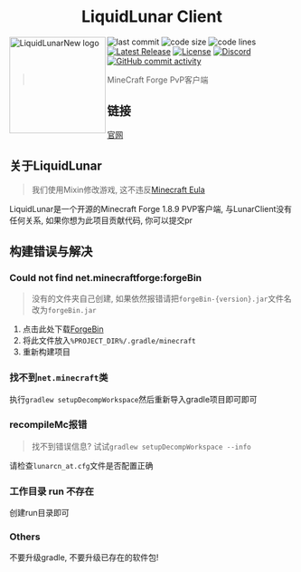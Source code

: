 <H1 align="center">LiquidLunar Client</H1>

<img src="https://github.com/cubewhy/LiquidLunar/blob/master/src/main/resources/assets/minecraft/lunarcn/logo.png" align="left" width="170" height="170" alt="LiquidLunarNew logo">

![last commit](https://img.shields.io/github/last-commit/CubeWhy/LiquidLunar)
![code size](https://img.shields.io/github/repo-size/CubeWhy/LiquidLunar)
![code lines](https://img.shields.io/tokei/lines/github/CubeWhy/LiquidLunar)
[![Latest Release](https://img.shields.io/github/v/release/Cubewhy/LiquidLunar)](https://github.com/Cubewhy/LiquidLunar)
[![License](https://img.shields.io/github/license/Cubewhy/LiquidLunar)](https://github.com/Cubewhy/LiquidLunar/blob/master/LICENSE)
[![Discord](https://img.shields.io/discord/724163890803638273.svg?label=&logo=discord&logoColor=ffffff&color=7389D8&labelColor=6A7EC2)](https://discord.gg/rCqCepgWJc)
[![GitHub commit activity](https://img.shields.io/github/commit-activity/m/Cubewhy/LiquidLunar)](https://github.com/Cubewhy/LiquidLunar/actions)
> MineCraft Forge PvP客户端

## 链接

[官网](https://liquid.lunarcn.top)

## 关于LiquidLunar

> 我们使用Mixin修改游戏, 这不违反[Minecraft Eula](https://www.minecraft.net/zh-hans/eula)

LiquidLunar是一个开源的Minecraft Forge 1.8.9 PVP客户端, 与LunarClient没有任何关系, 如果你想为此项目贡献代码, 你可以提交pr

## 构建错误与解决

### Could not find net.minecraftforge:forgeBin

> 没有的文件夹自己创建, 如果依然报错请把`forgeBin-{version}.jar`文件名改为`forgeBin.jar`

1. 点击此处下载[ForgeBin](https://maven.minecraftforge.net/net/minecraftforge/forge/1.8.9-11.15.1.2318-1.8.9/forge-1.8.9-11.15.1.2318-1.8.9-universal.jar)
2. 将此文件放入`%PROJECT_DIR%/.gradle/minecraft`
3. 重新构建项目

### 找不到`net.minecraft`类

执行`gradlew setupDecompWorkspace`然后重新导入gradle项目即可即可

### recompileMc报错

> 找不到错误信息? 试试`gradlew setupDecompWorkspace --info`

请检查`lunarcn_at.cfg`文件是否配置正确

### 工作目录 run 不存在

创建run目录即可

### Others

不要升级gradle, 不要升级已存在的软件包!


